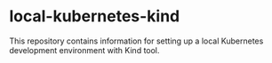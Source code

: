 # local-kubernetes-kind
This repository contains information for setting up a local Kubernetes development environment with Kind tool.
